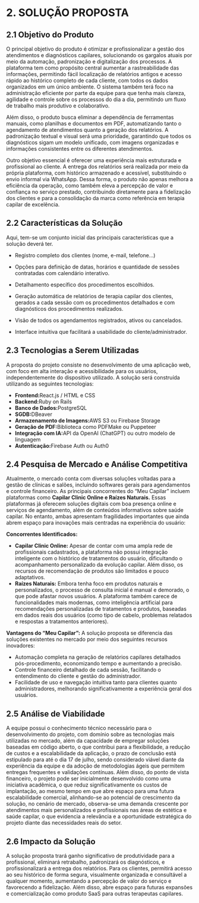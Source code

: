 # **2. SOLUÇÃO PROPOSTA**

## **2.1 Objetivo do Produto**

<p>O principal objetivo do produto é otimizar e profissionalizar a gestão dos atendimentos e diagnósticos capilares, solucionando os gargalos atuais por meio da automação, padronização e digitalização dos processos. A plataforma tem como propósito central aumentar a rastreabilidade das informações, permitindo fácil localização de relatórios antigos e acesso rápido ao histórico completo de cada cliente, com todos os dados organizados em um único ambiente. O sistema também terá foco na administração eficiente por parte da equipe para que tenha mais clareza, agilidade e controle sobre os processos do dia a dia, permitindo um fluxo de trabalho mais produtivo e colaborativo.</p>
<p>Além disso, o produto busca eliminar a dependência de ferramentas manuais, como planilhas e documentos em PDF, automatizando tanto o agendamento de atendimentos quanto a geração dos relatórios. A padronização textual e visual será uma prioridade, garantindo que todos os diagnósticos sigam um modelo unificado, com imagens organizadas e informações consistentes entre os diferentes atendimentos.</p>
<p>Outro objetivo essencial é oferecer uma experiência mais estruturada e profissional ao cliente. A entrega dos relatórios será realizada por meio da própria plataforma, com histórico armazenado e acessível, substituindo o envio informal via WhatsApp. Dessa forma, o produto não apenas melhora a eficiência da operação, como também eleva a percepção de valor e confiança no serviço prestado, contribuindo diretamente para a fidelização dos clientes e para a consolidação da marca como referência em terapia capilar de excelência.
</p>

## **2.2 Características da Solução**

<p>Aqui, tem-se um conjunto inicial das principais características que a solução deverá ter.</p>

- <p>Registro completo dos clientes (nome, e-mail, telefone…)</p>
- <p>Opções para definição de datas, horários e quantidade de sessões contratadas com calendário interativo.</p>
- <p>Detalhamento específico dos procedimentos escolhidos.</p>
- <P>Geração automática de relatórios de terapia capilar dos clientes, gerados a cada sessão com os procedimentos detalhados e com diagnósticos dos procedimentos realizados.</p>
- <P>Visão de todos os agendamentos registrados, ativos ou cancelados.
- <p>Interface intuitiva que facilitará a usabilidade do cliente/administrador.</p>


## **2.3 Tecnologias a Serem Utilizadas**

<p>A proposta do projeto consiste no desenvolvimento de uma aplicação web, com foco em alta interação e acessibilidade para os usuários, independentemente do dispositivo utilizado. A solução será construída utilizando as seguintes tecnologias:</p>
<ul>
    <li><strong>Frontend:</strong>React.js / HTML e CSS</li>
    <li><strong>Backend:</strong>Ruby on Rails</li>
    <li><strong>Banco de Dados:</strong>PostgreSQL</li>
    <li><strong>SGDB:</strong>DBeaver</li>
    <li><strong>Armazenamento de Imagens:</strong>AWS S3 ou Firebase Storage</li>
    <li><strong>Geração de PDF:</strong>Biblioteca como PDFMake ou Puppeteer</li>
    <li><strong>Integração com IA:</strong>API da OpenAI (ChatGPT) ou outro modelo de linguagem</li>
    <li><strong>Autenticação:</strong>Firebase Auth ou Auth0</li>
</ul>

## **2.4 Pesquisa de Mercado e Análise Competitiva**

<p>Atualmente, o mercado conta com diversas soluções voltadas para a gestão de clínicas e salões, incluindo softwares gerais para agendamentos e controle financeiro. As principais concorrentes do “Meu Capilar” incluem plataformas como <strong>Capilar Clinic Online e Raízes Naturais.</strong> Essas plataformas já oferecem soluções digitais com boa presença online e serviços de agendamento, além de conteúdos informativos sobre saúde capilar. No entanto, ambas apresentam fragilidades importantes que ainda abrem espaço para inovações mais centradas na experiência do usuário:</p>

<p><strong>Concorrentes Identificados:</strong></p>
<ul>
    <li><strong>Capilar Clinic Online:</strong> Apesar de contar com uma ampla rede de profissionais cadastrados, a plataforma não possui integração inteligente com o histórico de tratamentos do usuário, dificultando o acompanhamento personalizado da evolução capilar. Além disso, os recursos de recomendação de produtos são limitados e pouco adaptativos.</li>
    <li><strong>Raízes Naturais:</strong> Embora tenha foco em produtos naturais e personalizados, o processo de consulta inicial é manual e demorado, o que pode afastar novos usuários. A plataforma também carece de funcionalidades mais modernas, como inteligência artificial para recomendações personalizadas de tratamentos e produtos, baseadas em dados reais dos usuários (como tipo de cabelo, problemas relatados e respostas a tratamentos anteriores).</li>
</ul>

<p><strong>Vantagens do “Meu Capilar”:</strong> A solução proposta se diferencia das soluções existentes no mercado por meio dos seguintes recursos inovadores:</p>

<ul>
    <li> Automação completa na geração de relatórios capilares detalhados pós-procedimento, economizando tempo e aumentando a precisão.</li>
    <li>Controle financeiro detalhado de cada sessão, facilitando o entendimento do cliente e gestão do administrador.</li>
    <li>Facilidade de uso e navegação intuitiva tanto para clientes quanto administradores, melhorando significativamente a experiência geral dos usuários.</li>
</ul>


## **2.5 Análise de Viabilidade**

<p>
    A equipe possui o conhecimento técnico necessário para o desenvolvimento do projeto, com domínio sobre as tecnologias mais utilizadas no mercado, além da capacidade de empregar soluções baseadas em código aberto, o que contribui para a flexibilidade, a redução de custos e a escalabilidade da aplicação, o prazo de conclusão está estipulado para até o dia 17 de julho, sendo considerado viável diante da experiência da equipe e da adoção de metodologias ágeis que permitem entregas frequentes e validações contínuas. Além disso, do ponto de vista financeiro, o projeto pode ser inicialmente desenvolvido como uma iniciativa acadêmica, o que reduz significativamente os custos de implantação, ao mesmo tempo em que abre espaço para uma futura escalabilidade comercial, alinhando-se ao potencial de crescimento da solução, no cenário de mercado, observa-se uma demanda crescente por atendimentos mais personalizados e profissionais nas áreas de estética e saúde capilar, o que evidencia a relevância e a oportunidade estratégica do projeto diante das necessidades reais do setor.
</p>

## **2.6 Impacto da Solução**

<p>A solução proposta trará ganho significativo de produtividade para a profissional, eliminará retrabalho, padronizará os diagnósticos, e profissionalizará a entrega dos relatórios. Para os clientes, permitirá acesso ao seu histórico de forma segura, visualmente organizada e consultável a qualquer momento, aumentando a percepção de valor do serviço e favorecendo a fidelização. Além disso, abre espaço para futuras expansões e comercialização como produto SaaS para outras terapeutas capilares.</p>
